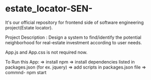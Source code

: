  # estate_locator-SEN-
It's our official repository for frontend side of software engineering project(Estate locator).

Project Description : Design a system to find/identify the potential neighborhood
                      for real-estate investment according to user needs.
                      
                      
App.js and App.css is not required now.

To Run this App:
=> install npm
=> install dependencies listed in packages.json (for ex. jquery)
=> add scripts in packages.json file
=> commnd-  npm start
